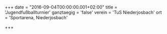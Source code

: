 +++
date = "2016-09-04T00:00:00.001+02:00"
title = 'Jugendfußballturnier'
ganztaegig = 'false'
verein = 'TuS Niederjosbach'
ort = 'Sportarena, Niederjosbach'

+++

      